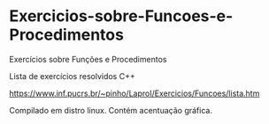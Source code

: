 # Exercicios-sobre-Funcoes-e-Procedimentos
Exercícios sobre Funções e Procedimentos

Lista de exercícios resolvidos C++

https://www.inf.pucrs.br/~pinho/LaproI/Exercicios/Funcoes/lista.htm

Compilado em distro linux. Contém acentuação gráfica.
